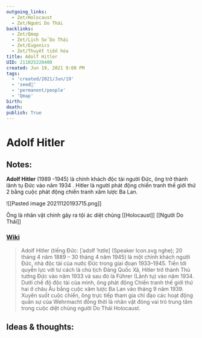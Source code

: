 ```yaml
---
outgoing_links:
  - Zet/Holocaust
  - Zet/Người Do Thái
backlinks:
  - Zet/Qmap
  - Zet/Lịch Sử Do Thái
  - Zet/Eugenics
  - Zet/Thuyết tiến hóa
title: Adolf Hitler
UID: 211025220400
created: Jun 19, 2021 9:08 PM
tags:
  - 'created/2021/Jun/19'
  - 'seed🥜'
  - 'permanent/people'
  - 'Qmap'
birth: 
death: 
publish: True
---
```

# Adolf Hitler

## Notes:
**Adolf Hitler** (1989 -1945) là chính khách độc tài người Đức, ông trở thành lãnh tụ Đức vào năm 1934 . Hitler là người phát động chiến tranh thế giới thứ 2 bằng cuộc phát động chiến tranh xâm lược Ba Lan.

![[Pasted image 20211120193715.png]]

Ông là nhân vật chính gây ra tội ác diệt chủng [[Holocaust]] [[Người Do Thái]]

### [Wiki](https://vi.wikipedia.org/wiki/Adolf_Hitler) 
> Adolf Hitler (tiếng Đức: [ˈadɔlf ˈhɪtlɐ] (Speaker Icon.svg nghe); 20 tháng 4 năm 1889 – 30 tháng 4 năm 1945) là một chính khách người Đức, nhà độc tài của nước Đức trong giai đoạn 1933–1945. Tiến tới quyền lực với tư cách là chủ tịch Đảng Quốc Xã, Hitler trở thành Thủ tướng Đức vào năm 1933 và sau đó là Führer (Lãnh tụ) vào năm 1934. Dưới chế độ độc tài của mình, ông phát động Chiến tranh thế giới thứ hai ở châu Âu bằng cuộc xâm lược Ba Lan vào tháng 9 năm 1939. Xuyên suốt cuộc chiến, ông trực tiếp tham gia chỉ đạo các hoạt động quân sự của Wehrmacht đồng thời là nhân vật đóng vai trò trung tâm trong cuộc diệt chủng người Do Thái Holocaust.


## Ideas & thoughts:
